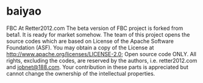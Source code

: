 baiyao
======

FBC At Retter2012.com The beta version of FBC project is forked from beta1. It is ready for market somehow.  The team of this project opens the source codes which are based on License of the Apache Software Foundation (ASF). You may obtain a copy of the License at http://www.apache.org/licenses/LICENSE-2.0;  Open source code ONLY. All rights, excluding the codes, are reserved by the authors, i.e. retter2012.com and jobnet@188.com. Your contribution in these parts is appreciated but cannot change the ownership of the intellectual properties.